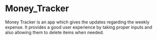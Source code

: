 # Money_Tracker
Money Tracker  is an app which gives the updates regarding the weekly expense. It provides a good user experience by taking proper inputs and also allowing them to delete items when needed. 
